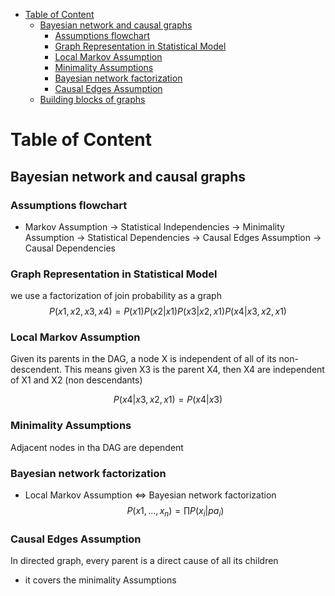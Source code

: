 - [Table of Content](#table-of-content)
  - [Bayesian network and causal graphs](#bayesian-network-and-causal-graphs)
    - [Assumptions flowchart](#assumptions-flowchart)
    - [Graph Representation in Statistical Model](#graph-representation-in-statistical-model)
    - [Local Markov Assumption](#local-markov-assumption)
    - [Minimality Assumptions](#minimality-assumptions)
    - [Bayesian network factorization](#bayesian-network-factorization)
    - [Causal Edges Assumption](#causal-edges-assumption)
  - [Building blocks of graphs](#building-blocks-of-graphs)


# Table of Content

## Bayesian network and causal graphs

### Assumptions flowchart
- Markov Assumption -> Statistical Independencies -> Minimality Assumption -> Statistical Dependencies -> Causal Edges Assumption -> Causal Dependencies
  

### Graph Representation in Statistical Model
we use a factorization of join probability as a graph
$$
P(x1, x2, x3, x4) = P(x1)P(x2|x1)P(x3|x2,x1)P(x4|x3,x2,x1)
$$

### Local Markov Assumption
Given its parents in the DAG, a node X is independent of all of its non-descendent.
This means given X3 is the parent X4, then X4 are independent of X1 and X2 (non descendants)

$$
P(x4|x3,x2,x1) = P(x4|x3)
$$

### Minimality Assumptions 
Adjacent nodes in tha DAG are dependent


### Bayesian network factorization
- Local Markov Assumption <=> Bayesian network factorization
$$
P(x1,...,x_{n}) = \prod{P(x_{i}|pa_{i})}
$$

### Causal Edges Assumption 
In directed graph, every parent is a direct cause of all its children
- it covers the minimality Assumptions 


